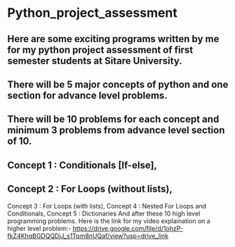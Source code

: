 # Python_project_assessment
## Here are some exciting programs written by me for my python project assessment of first semester students at Sitare University.
## There will be 5 major concepts of python and one section for advance level problems.
## There will be 10 problems for each concept and minimum 3 problems from advance level section of 10.
## Concept 1 : Conditionals [If-else],
## Concept 2 : For Loops (without lists),
Concept 3 : For Loops (with lists),
Concept 4 : Nested For Loops and Conditionals,
Concept 5 : Dictionaries
And after these 10 high level programming problems. 
Here is the link for my video explaination on a higher level problem:- https://drive.google.com/file/d/1ohzP-fkZ4KhqBGDQQDjJ_s1Tpm8nUQaf/view?usp=drive_link
